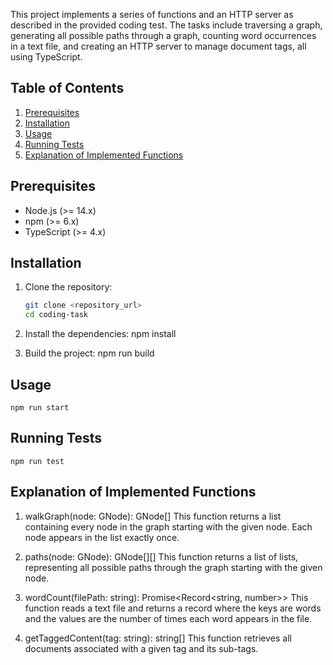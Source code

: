 This project implements a series of functions and an HTTP server as described in the provided coding test. The tasks include traversing a graph, generating all possible paths through a graph, counting word occurrences in a text file, and creating an HTTP server to manage document tags, all using TypeScript.

## Table of Contents

1. [Prerequisites](#prerequisites)
2. [Installation](#installation)
3. [Usage](#usage)
4. [Running Tests](#running-tests)
5. [Explanation of Implemented Functions](#explanation-of-implemented-functions)

## Prerequisites

- Node.js (>= 14.x)
- npm (>= 6.x)
- TypeScript (>= 4.x)

## Installation

1. Clone the repository:

   ```sh
   git clone <repository_url>
   cd coding-task

   ```

2. Install the dependencies:
   npm install

3. Build the project:
   npm run build

## Usage

    npm run start

## Running Tests

    npm run test

## Explanation of Implemented Functions

1. walkGraph(node: GNode): GNode[]
   This function returns a list containing every node in the graph starting with the given node. Each node appears in the list exactly once.

2. paths(node: GNode): GNode[][]
   This function returns a list of lists, representing all possible paths through the graph starting with the given node.

3. wordCount(filePath: string): Promise<Record<string, number>>
   This function reads a text file and returns a record where the keys are words and the values are the number of times each word appears in the file.

4. getTaggedContent(tag: string): string[]
   This function retrieves all documents associated with a given tag and its sub-tags.
